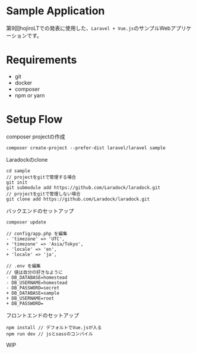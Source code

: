 # Sample Application

第9回hojiroLTでの発表に使用した、`Laravel + Vue.js`のサンプルWebアプリケーションです。

# Requirements

* git
* docker
* composer
* npm or yarn

# Setup Flow

composer projectの作成
```
composer create-project --prefer-dist laravel/laravel sample
```

Laradockのclone
```
cd sample
// projectをgitで管理する場合
git init
git submodule add https://github.com/Laradock/laradock.git
// projectをgitで管理しない場合
git clone add https://github.com/Laradock/laradock.git
```

バックエンドのセットアップ
```
composer update
 
// config/app.php を編集
- 'timezone' => 'UTC',
+ 'timezone' => 'Asia/Tokyo',
- 'locale' => 'en',
+ 'locale' => 'ja',
 
// .env を編集
// 値は自分の好きなように
- DB_DATABASE=homestead
- DB_USERNAME=homestead
- DB_PASSWORD=secret
+ DB_DATABASE=sample
+ DB_USERNAME=root
+ DB_PASSWORD=

```

フロントエンドのセットアップ
```
npm install // デフォルトでVue.jsが入る
npm run dev // jsとsassのコンパイル
```

WIP
